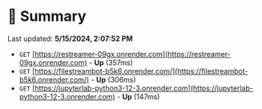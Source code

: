 # 📖 Summary
Last updated: **5/15/2024, 2:07:52 PM**

- `GET` [https://restreamer-09gx.onrender.com](https://restreamer-09gx.onrender.com) - **Up** (357ms)
- `GET` [https://filestreambot-b5k6.onrender.com/](https://filestreambot-b5k6.onrender.com/) - **Up** (306ms)
- `GET` [https://jupyterlab-python3-12-3.onrender.com](https://jupyterlab-python3-12-3.onrender.com) - **Up** (147ms)
